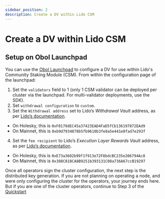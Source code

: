 ```yaml
---
sidebar_position: 2
description: Create a DV within Lido CSM 
---
```

# Create a DV within Lido CSM 

## Setup on Obol Launchpad 

You can use the [Obol Launchpad](../../learn/intro/launchpad.md) to configure a DV for use within Lido's Community Staking Module (CSM). From within the configuration page of the launchpad:

1. Set the `validators` field to 1 
(only 1 CSM validator can be deployed per cluster via the launchpad. For multi-validator deployments, use the SDK). 
2. Set `withdrawal configuration` to `custom`.
3. Set the `Withdrawal address` set to Lido’s *Withdrawal Vault* address, as per [Lido’s documentation](https://docs.lido.fi/deployed-contracts/holesky/). 
- On Holesky, this is `0xF0179dEC45a37423EAD4FaD5fCb136197872EAd9` 
- On Mainnet, this is `0xb9d7934878b5fb9610b3fe8a5e441e8fad7e293f`
    
4. Set the `fee recipient` to Lido’s *Execution Layer Rewards Vault* address, as per [Lido’s documentation](https://docs.lido.fi/deployed-contracts/holesky/).  
- On Holesky, this is `0xE73a3602b99f1f913e72F8bdcBC235e206794Ac8`
- On Mainnet, this is `0x388C818CA8B9251b393131C08a736A67ccB19297`

Once all operators sign the cluster configuration, the next step is the distributed key generation. If you are not planning on operating a node, and were only configuring the cluster for the operators, your journey ends here. But if you are one of the cluster operators, continue to Step 3 of the [Quickstart](../../run/start/quickstart_group.mdx#step-3-run-the-distributed-key-generation-dkg-ceremony)

